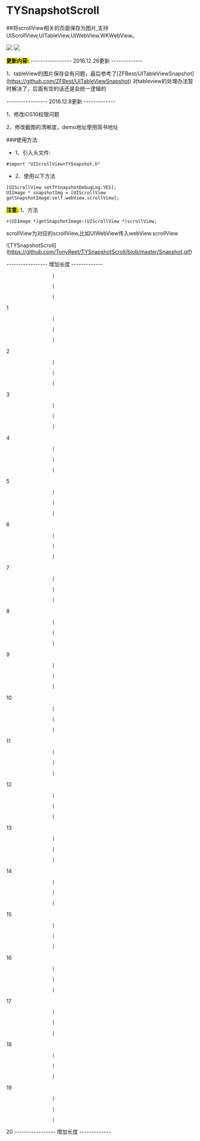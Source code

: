 # TYSnapshotScroll
##将scrollView相关的页面保存为图片,支持UIScrollView,UITableView,UIWebView,WKWebView。

[![](https://img.shields.io/badge/Supported-iOS7-4BC51D.svg?style=flat-square)](https://github.com/TonyReet/TYSnapshotScroll)
[![](https://img.shields.io/badge/Objc-compatible-4BC51D.svg?style=flat-square)](https://github.com/TonyReet/TYSnapshotScroll)

**<mark>更新内容:</mark>**
----------------- 2016.12.26更新 -------------

1、tableView的图片保存会有问题，最后参考了[ZFBest/UITableViewSnapshot] (https://github.com/ZFBest/UITableViewSnapshot)
对tableview的处理办法暂时解决了，后面有空的话还是会统一逻辑的


----------------- 2016.12.8更新 -------------

1、修改iOS10权限问题

2、修改截图的清晰度，demo地址使用简书地址


###使用方法
- 1、引入头文件:

```objc
#import "UIScrollView+TYSnapshot.h"
```
- 2、使用以下方法

```objc
[UIScrollView setTYSnapshotDebugLog:YES];
UIImage * snapshotImg = [UIScrollView getSnapshotImage:self.webView.scrollView];
```

**<mark>注意:</mark>**
1、方法
```objc
+(UIImage *)getSnapshotImage:(UIScrollView *)scrollView;
```

scrollView为对应的scrollView,比如UIWebView传入webView.scrollView


![TYSnapshotScroll] (https://github.com/TonyReet/TYSnapshotScroll/blob/master/Snapshot.gif)

----------------- 增加长度 -------------

                     |
                     
                     |
                     
                     |
                     
1

                     |
                     
                     |
                     
                     |
                     
2

                     |
                     
                     |
                     
                     |
                     
3

                     |
                     
                     |
                     
                     |
                     
4

                     |
                     
                     |
                     
                     |
                     
5

                     |
                     
                     |
                     
                     |
                     
6

                     |
                     
                     |
                     
                     |
                     
7

                     |
                     
                     |
                     
                     |
                     
8

                     |
                     
                     |
                     
                     |
                     
9

                     |
                     
                     |
                     
                     |
                     
10

                     |
                     
                     |
                     
                     |
                     
11

                     |
                     
                     |
                     
                     |
                     
12

                     |
                     
                     |
                     
                     |
                     
13

                     |
                     
                     |
                     
                     |
                     
14

                     |
                     
                     |
                     
                     |
                     
15

                     |
                     
                     |
                     
                     |
                     
16

                     |
                     
                     |
                     
                     |
                     
17

                     |
                     
                     |
                     
                     |
                     
18

                     |
                     
                     |
                     
                     |
                     
19

                     |
                     
                     |
                     
                     |
                     
20
----------------- 增加长度 -------------
